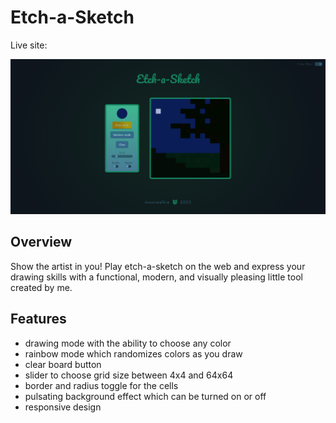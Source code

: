 # Etch-a-Sketch

Live site: <a href="https://moonwalkie.github.io/etch-a-sketch/" target="_blank">

<a href="https://moonwalkie.github.io/etch-a-sketch/" target="_blank"><img src="./assets/preview.png"></a>

## Overview

Show the artist in you! Play etch-a-sketch on the web and express your drawing skills with a functional, modern, and visually pleasing little tool created by me.

## Features

 - drawing mode with the ability to choose any color
 - rainbow mode which randomizes colors as you draw
 - clear board button
 - slider to choose grid size between 4x4 and 64x64
 - border and radius toggle for the cells
 - pulsating background effect which can be turned on or off
 - responsive design